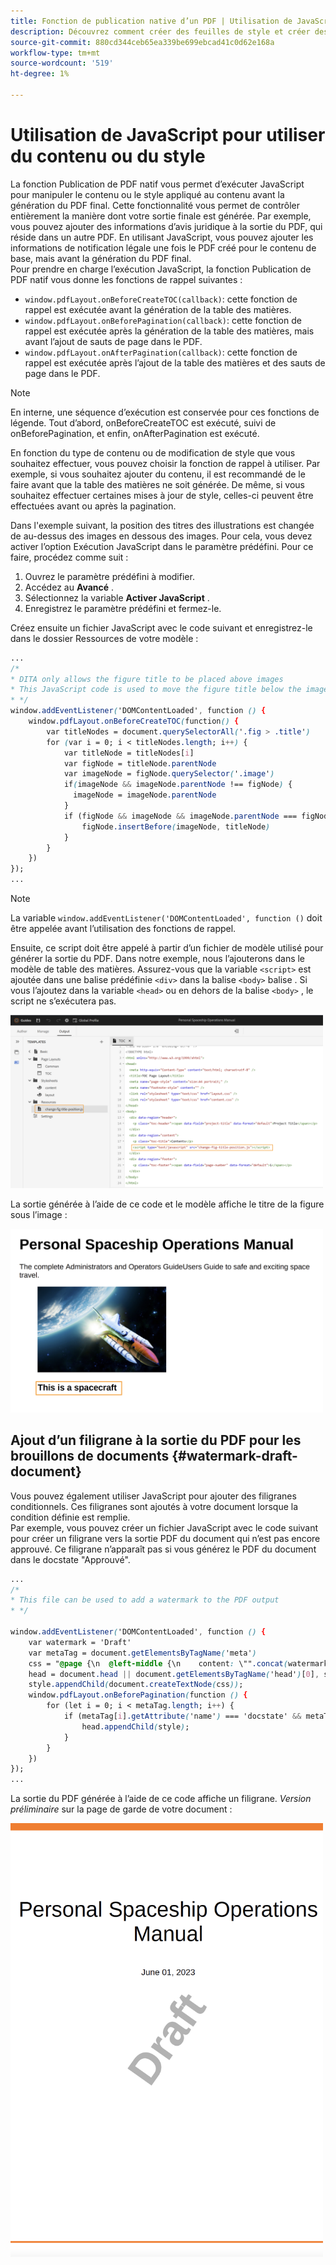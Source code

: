 ```yaml
---
title: Fonction de publication native d’un PDF | Utilisation de JavaScript pour travailler avec du contenu ou du style
description: Découvrez comment créer des feuilles de style et créer des styles pour votre contenu.
source-git-commit: 880cd344ceb65ea339be699ebcad41c0d62e168a
workflow-type: tm+mt
source-wordcount: '519'
ht-degree: 1%

---
```


# Utilisation de JavaScript pour utiliser du contenu ou du style

La fonction Publication de PDF natif vous permet d’exécuter JavaScript pour manipuler le contenu ou le style appliqué au contenu avant la génération du PDF final. Cette fonctionnalité vous permet de contrôler entièrement la manière dont votre sortie finale est générée. Par exemple, vous pouvez ajouter des informations d’avis juridique à la sortie du PDF, qui réside dans un autre PDF. En utilisant JavaScript, vous pouvez ajouter les informations de notification légale une fois le PDF créé pour le contenu de base, mais avant la génération du PDF final.\
Pour prendre en charge l’exécution JavaScript, la fonction Publication de PDF natif vous donne les fonctions de rappel suivantes :

* `window.pdfLayout.onBeforeCreateTOC(callback)`: cette fonction de rappel est exécutée avant la génération de la table des matières.
* `window.pdfLayout.onBeforePagination(callback)`: cette fonction de rappel est exécutée après la génération de la table des matières, mais avant l’ajout de sauts de page dans le PDF.
* `window.pdfLayout.onAfterPagination(callback)`: cette fonction de rappel est exécutée après l’ajout de la table des matières et des sauts de page dans le PDF.

>[!NOTE]
>
>En interne, une séquence d’exécution est conservée pour ces fonctions de légende. Tout d’abord, onBeforeCreateTOC est exécuté, suivi de onBeforePagination, et enfin, onAfterPagination est exécuté.

En fonction du type de contenu ou de modification de style que vous souhaitez effectuer, vous pouvez choisir la fonction de rappel à utiliser. Par exemple, si vous souhaitez ajouter du contenu, il est recommandé de le faire avant que la table des matières ne soit générée. De même, si vous souhaitez effectuer certaines mises à jour de style, celles-ci peuvent être effectuées avant ou après la pagination.

Dans l&#39;exemple suivant, la position des titres des illustrations est changée de au-dessus des images en dessous des images. Pour cela, vous devez activer l’option Exécution JavaScript dans le paramètre prédéfini. Pour ce faire, procédez comme suit :

1. Ouvrez le paramètre prédéfini à modifier.
1. Accédez au **Avancé** .
1. Sélectionnez la variable **Activer JavaScript** .
1. Enregistrez le paramètre prédéfini et fermez-le.

Créez ensuite un fichier JavaScript avec le code suivant et enregistrez-le dans le dossier Ressources de votre modèle :

```css
...
/*
* DITA only allows the figure title to be placed above images 
* This JavaScript code is used to move the figure title below the image
* */
window.addEventListener('DOMContentLoaded', function () {
    window.pdfLayout.onBeforeCreateTOC(function() {
        var titleNodes = document.querySelectorAll('.fig > .title')
        for (var i = 0; i < titleNodes.length; i++) {
            var titleNode = titleNodes[i]
            var figNode = titleNode.parentNode
            var imageNode = figNode.querySelector('.image')
            if(imageNode && imageNode.parentNode !== figNode) {
              imageNode = imageNode.parentNode
            }
            if (figNode && imageNode && imageNode.parentNode === figNode) {
                figNode.insertBefore(imageNode, titleNode)
            }
        }
    })
});
...
```

>[!NOTE]
>
>La variable `window.addEventListener('DOMContentLoaded', function ()` doit être appelée avant l’utilisation des fonctions de rappel.

Ensuite, ce script doit être appelé à partir d’un fichier de modèle utilisé pour générer la sortie du PDF. Dans notre exemple, nous l’ajouterons dans le modèle de table des matières. Assurez-vous que la variable `<script>` est ajoutée dans une balise prédéfinie `<div>` dans la balise `<body>` balise . Si vous l’ajoutez dans la variable `<head>` ou en dehors de la balise `<body>` , le script ne s’exécutera pas.

<img src="./assets/js-added-resources-template.png" width="500">

La sortie générée à l’aide de ce code et le modèle affiche le titre de la figure sous l’image :

<img src="./assets/fig-title-below-image.png" width="500">

## Ajout d’un filigrane à la sortie du PDF pour les brouillons de documents {#watermark-draft-document}

Vous pouvez également utiliser JavaScript pour ajouter des filigranes conditionnels. Ces filigranes sont ajoutés à votre document lorsque la condition définie est remplie.\
Par exemple, vous pouvez créer un fichier JavaScript avec le code suivant pour créer un filigrane vers la sortie PDF du document qui n’est pas encore approuvé. Ce filigrane n’apparaît pas si vous générez le PDF du document dans le docstate &quot;Approuvé&quot;.

```css
...
/*
* This file can be used to add a watermark to the PDF output
* */

window.addEventListener('DOMContentLoaded', function () {
    var watermark = 'Draft'
    var metaTag = document.getElementsByTagName('meta')
    css = "@page {\n  @left-middle {\n    content: \"".concat(watermark, "\";\n    z-index: 100;\n    font-family: sans-serif;\n    font-size: 80pt;\n    font-weight: bold;\n    color: gray(0, 0.3);\n    text-align: center;\n    transform: rotate(-54.7deg);\n    position: absolute;\n    left: 0;\n    top: 0;\n    width: 100%;\n    height: 100%;\n  }\n}")
    head = document.head || document.getElementsByTagName('head')[0], style = document.createElement('style');
    style.appendChild(document.createTextNode(css));
    window.pdfLayout.onBeforePagination(function () {
        for (let i = 0; i < metaTag.length; i++) {
            if (metaTag[i].getAttribute('name') === 'docstate' && metaTag[i].getAttribute('value') !== 'Approved') {
                head.appendChild(style);
            }
        }
    })
});
...
```

La sortie du PDF générée à l’aide de ce code affiche un filigrane. *Version préliminaire* sur la page de garde de votre document :

<img src="./assets/draft-watermark.png" width="500">
